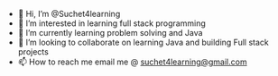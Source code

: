 - 👋 Hi, I’m @Suchet4learning
- 👀 I’m interested in learning full stack programming
- 🌱 I’m currently learning problem solving and Java
- 💞️ I’m looking to collaborate on learning Java and building Full stack projects
- 📫 How to reach me email me @ suchet4learning@gmail.com

<!---
Suchet4learning/Suchet4learning is a ✨ special ✨ repository because its `README.md` (this file) appears on your GitHub profile.
You can click the Preview link to take a look at your changes.
--->
